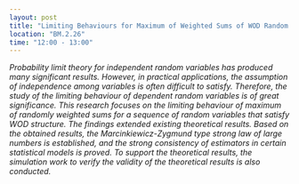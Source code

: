 ```yaml
---
layout: post
title: "Limiting Behaviours for Maximum of Weighted Sums of WOD Random Variables and its Applications (Tianjiao Yan)"
location: "BM.2.26"
time: "12:00 - 13:00"
---
```


<em>
Probability limit theory for independent random variables has produced many significant results. However, in practical applications, the assumption of independence among variables is often difficult to satisfy. Therefore, the study of the limiting behaviour of dependent random variables is of great significance. This research focuses on the limiting behaviour of maximum of randomly weighted sums for a sequence of random variables that satisfy WOD structure. The findings extended existing theoretical results. Based on the obtained results, the Marcinkiewicz-Zygmund type strong law of large numbers is established, and the strong consistency of estimators in certain statistical models is proved. To support the theoretical results, the simulation work to verify the validity of the theoretical results is also conducted.
</em>
